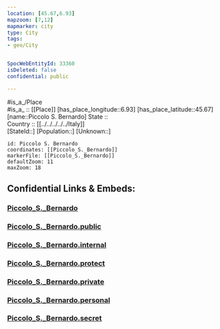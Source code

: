```yaml
---
location: [45.67,6.93] 
mapzoom: [7,12] 
mapmarker: city 
type: City
tags:
- geo/City


SpocWebEntityId: 33360
isDeleted: false
confidential: public

---
```

#is_a_/Place  
#is_a_ :: [[Place]] 
[has_place_longitude::6.93] 
[has_place_latitude::45.67] 
[name::Piccolo S. Bernardo] 
State ::  
Country :: [[../../../../../Italy]]  
[StateId::] 
[Population::] 
[Unknown::] 


```leaflet
id: Piccolo S. Bernardo
coordinates: [[Piccolo_S._Bernardo]] 
markerFile: [[Piccolo_S._Bernardo]] 
defaultZoom: 11 
maxZoom: 18
```


## Confidential Links & Embeds: 

### [Piccolo_S._Bernardo](/_Standards/Earth/Continent/Europe/Europe~South/Italy/regions~Italy/Aosta_Valley/Aoste/City/Piccolo_S._Bernardo.md) 

### [Piccolo_S._Bernardo.public](/_public/Earth/Continent/Europe/Europe~South/Italy/regions~Italy/Aosta_Valley/Aoste/City/Piccolo_S._Bernardo.public.md) 

### [Piccolo_S._Bernardo.internal](/_internal/Earth/Continent/Europe/Europe~South/Italy/regions~Italy/Aosta_Valley/Aoste/City/Piccolo_S._Bernardo.internal.md) 

### [Piccolo_S._Bernardo.protect](/_protect/Earth/Continent/Europe/Europe~South/Italy/regions~Italy/Aosta_Valley/Aoste/City/Piccolo_S._Bernardo.protect.md) 

### [Piccolo_S._Bernardo.private](/_private/Earth/Continent/Europe/Europe~South/Italy/regions~Italy/Aosta_Valley/Aoste/City/Piccolo_S._Bernardo.private.md) 

### [Piccolo_S._Bernardo.personal](/_personal/Earth/Continent/Europe/Europe~South/Italy/regions~Italy/Aosta_Valley/Aoste/City/Piccolo_S._Bernardo.personal.md) 

### [Piccolo_S._Bernardo.secret](/_secret/Earth/Continent/Europe/Europe~South/Italy/regions~Italy/Aosta_Valley/Aoste/City/Piccolo_S._Bernardo.secret.md)

